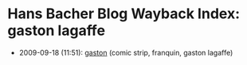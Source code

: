 # Hans Bacher Blog Wayback Index: gaston lagaffe

* 2009-09-18 (11:51): [gaston](https://web.archive.org/web/https://one1more2time3.wordpress.com/2009/09/18/gaston/) (comic strip, franquin, gaston lagaffe)